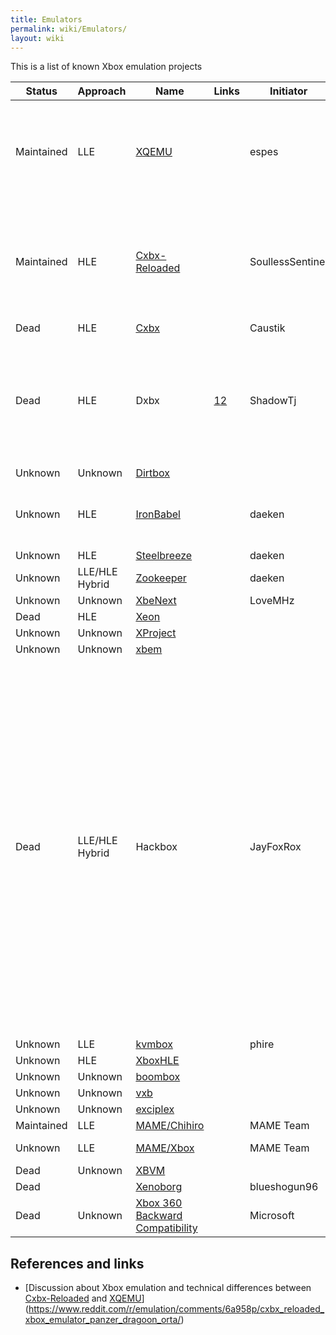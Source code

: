 ```yaml
---
title: Emulators
permalink: wiki/Emulators/
layout: wiki
---
```


This is a list of known Xbox emulation projects

| Status     | Approach       | Name                                                                            | Links                                                           | Initiator        | Platform                 | License     | Notes                                                                                                                                                                                                                                                                                                                                        |
|------------|----------------|---------------------------------------------------------------------------------|-----------------------------------------------------------------|------------------|--------------------------|-------------|----------------------------------------------------------------------------------------------------------------------------------------------------------------------------------------------------------------------------------------------------------------------------------------------------------------------------------------------|
| Maintained | LLE            | [XQEMU](/wiki/XQEMU "wikilink")                                                       |                                                                 | espes            | Windows/Linux/Mac/Others |             | XQEMU supports hardware-acceleration for the CPU emulation on Linux through KVM.                                                                                                                                                                                                                                                             |
| Maintained | HLE            | [Cxbx-Reloaded](/wiki/Cxbx-Reloaded "wikilink")                                       |                                                                 | SoullessSentinel | Windows                  |             | At the time of writing Cxbx-Reloaded is almost purely HLE. LLE GPU emulation is planned, but currently not implemented.                                                                                                                                                                                                                      |
| Dead       | HLE            | [Cxbx](/wiki/Cxbx "wikilink")                                                         |                                                                 | Caustik          | Windows                  |             |                                                                                                                                                                                                                                                                                                                                              |
| Dead       | HLE            | Dxbx                                                                            | [1](http://dxbx-emu.com)[2](https://github.com/PatrickvL/Dxbx/) | ShadowTj         | Windows                  |             | The project was started on March 23rd 2008. It is an improved port of Cxbx to the Delphi programming language.                                                                                                                                                                                                                               |
| Unknown    | Unknown        | [Dirtbox](https://github.com/impeachgod/Dirtbox)                                |                                                                 |                  | Windows                  |             |                                                                                                                                                                                                                                                                                                                                              |
| Unknown    | HLE            | [IronBabel](https://sourceforge.net/p/ironbabel/code/HEAD/tree/trunk/Box/Xbox/) |                                                                 | daeken           | Unknown                  |             | This seems to have been a generic portability framework                                                                                                                                                                                                                                                                                      |
| Unknown    | HLE            | [Steelbreeze](https://github.com/daeken/Steelbreeze)                            |                                                                 | daeken           | Unknown                  |             |                                                                                                                                                                                                                                                                                                                                              |
| Unknown    | LLE/HLE Hybrid | [Zookeeper](https://github.com/daeken/Zookeeper)                                |                                                                 | daeken           | Unknown                  |             |                                                                                                                                                                                                                                                                                                                                              |
| Unknown    | Unknown        | [XbeNext](http://ngemu.com/threads/.154342/)                                    |                                                                 | LoveMHz          | Windows                  |             |                                                                                                                                                                                                                                                                                                                                              |
| Dead       | HLE            | [Xeon](http://ngemu.com/forums/.65/)                                            |                                                                 |                  | Windows                  |             |                                                                                                                                                                                                                                                                                                                                              |
| Unknown    | Unknown        | [XProject](http://ngemu.com/threads/.105210/)                                   |                                                                 |                  | Windows                  |             |                                                                                                                                                                                                                                                                                                                                              |
| Unknown    | Unknown        | [xbem](https://code.google.com/p/xbem)                                          |                                                                 |                  | Windows                  |             |                                                                                                                                                                                                                                                                                                                                              |
| Dead       | LLE/HLE Hybrid | Hackbox                                                                         |                                                                 | JayFoxRox        | Windows/Linux            | Private     | This was originally going to be a commercial emulator (but plans were dropped quickly in favor of preservation). The source code was temporarily public but then made private. The source code is still available to a selected group of developers. Hackbox was designed from scratch but re-used code from Cxbx for HLE routine detection. |
| Unknown    | LLE            | [kvmbox](https://github.com/phire/kvmbox)                                       |                                                                 | phire            | Linux                    |             |                                                                                                                                                                                                                                                                                                                                              |
| Unknown    | HLE            | [XboxHLE](https://github.com/Gabriel-Maldonado/XboxHLE)                         |                                                                 |                  | Windows                  |             |                                                                                                                                                                                                                                                                                                                                              |
| Unknown    | Unknown        | [boombox](https://github.com/bjh83/boombox)                                     |                                                                 |                  | Windows                  |             |                                                                                                                                                                                                                                                                                                                                              |
| Unknown    | Unknown        | [vxb](https://github.com/docbrown/vxb)                                          |                                                                 |                  | Windows                  |             |                                                                                                                                                                                                                                                                                                                                              |
| Unknown    | Unknown        | [exciplex](https://github.com/quantumdude836/exciplex)                          |                                                                 |                  | Windows                  |             |                                                                                                                                                                                                                                                                                                                                              |
| Maintained | LLE            | [MAME/Chihiro](http://mamedev.org/)                                             |                                                                 | MAME Team        | Windows/Linux/Mac/Others |             |                                                                                                                                                                                                                                                                                                                                              |
| Unknown    | LLE            | [MAME/Xbox](http://mamedev.org/)                                                |                                                                 | MAME Team        | Windows/Linux/Mac/Others |             | Does this exist yet?                                                                                                                                                                                                                                                                                                                         |
| Dead       | Unknown        | [XBVM](https://github.com/monocasa/xbvm)                                        |                                                                 |                  | Windows                  |             |                                                                                                                                                                                                                                                                                                                                              |
| Dead       |                | [Xenoborg](http://xenoborg-emu.blogspot.com/)                                   |                                                                 | blueshogun96     | Windows                  |             |                                                                                                                                                                                                                                                                                                                                              |
| Dead       | Unknown        | [Xbox 360 Backward Compatibility](/wiki/Xbox_360_Backward_Compatibility "wikilink")   |                                                                 | Microsoft        | Xbox 360                 | Proprietary |                                                                                                                                                                                                                                                                                                                                              |

References and links
--------------------

-   [Discussion about Xbox emulation and technical differences between
    [Cxbx-Reloaded](/wiki/Cxbx-Reloaded "wikilink") and
    [XQEMU](/wiki/XQEMU "wikilink")](https://www.reddit.com/r/emulation/comments/6a958p/cxbx_reloaded_xbox_emulator_panzer_dragoon_orta/)

